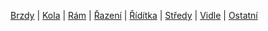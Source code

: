 [Brzdy](./Brzdy.md)   |   [Kola](./Kola.md)   |   [Rám](./Rám.md)   |   [Řazení](./Řazení.md)   |   [Řídítka](./Řídítka.md)   |   [Středy](./Středy/Středy.md)   |   [Vidle](./Vidle/Vidle.md)   |   [Ostatní](./Ostatní.md)
